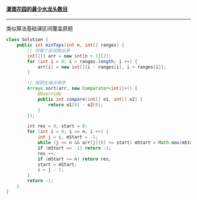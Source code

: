 #### <a href="https://leetcode.cn/problems/minimum-number-of-taps-to-open-to-water-a-garden/">灌溉花园的最少水龙头数目</a>

---------------

类似算法基础课区间覆盖原题

```java
class Solution {
    public int minTaps(int n, int[] ranges) {
        // 将每个区间取出来
        int[][] arr = new int[n + 1][2];
        for (int i = 0; i < ranges.length; i ++) {
            arr[i] = new int[]{i - ranges[i], i + ranges[i]};
        }

        // 按照左端点排序
        Arrays.sort(arr, new Comparator<int[]>() {
            @Override
            public int compare(int[] o1, int[] o2) {
                return o1[0] - o2[0];
            }
        });

        int res = 0, start = 0;
        for (int i = 0; i <= n; i ++) {
            int j = i, mStart = -1;
            while (j <= n && arr[j][0] <= start) mStart = Math.max(mStart, arr[j ++][1]);
            if (mStart == -1) return -1;
            res ++;
            if (mStart >= n) return res;
            start = mStart;
            i = j - 1;
        }
        return -1;
    }
}
```

